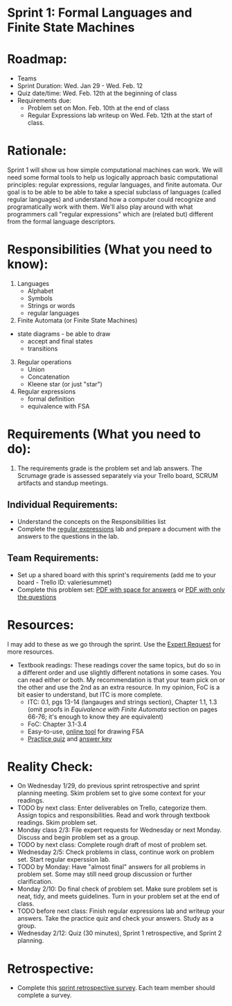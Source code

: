 # Sprint 1: Formal Languages and Finite State Machines

# Roadmap:
* Teams
* Sprint Duration: Wed. Jan 29 - Wed. Feb. 12
* Quiz date/time: Wed. Feb. 12th at the beginning of class
* Requirements due: 
    * Problem set on Mon. Feb. 10th at the end of class
    * Regular Expressions lab writeup on Wed. Feb. 12th at the start of class.

# Rationale: 
Sprint 1 will show us how simple computational machines can work.  We will need some formal tools to help us logically approach basic computational principles: regular expressions, regular languages, and finite automata.  Our goal is to be able to be able to take a special subclass of languages (called regular languages) and understand how a computer could recognize and programatically work with them.  We'll also play around with what programmers call "regular expressions" which are (related but) different from the formal language descriptors. 

# Responsibilities (What you need to know):
1. Languages
   * Alphabet
   * Symbols
   * Strings or words
   * regular languages
 2. Finite Automata (or Finite State Machines)
   * state diagrams - be able to draw
      * accept and final states
      * transitions
 3. Regular operations
    * Union
    * Concatenation
    * Kleene star (or just "star")
 4. Regular expressions
    * formal definition
    * equivalence with FSA
    
# Requirements (What you need to do):
1. The requirements grade is the problem set and lab answers.  The Scrumage grade is assessed separately via your Trello board, SCRUM artifacts and standup meetings.

## Individual Requirements:
   * Understand the concepts on the Responsibilities list
   * Complete the [regular expressions](./lab-regex.md) lab and prepare a document with the answers to the questions in the lab.

## Team Requirements:
   * Set up a shared board with this sprint's requirements (add me to your board - Trello ID: valeriesummet)
   * Complete this problem set: [PDF with space for answers](./sprint1_problem_set_space.pdf) or [PDF with only the questions](./sprint1_problem_set_nospace.pdf)
   
# Resources:  
I may add to these as we go through the sprint.  Use the [Expert Request](https://rollins.co1.qualtrics.com/jfe/form/SV_0jNfbBpN1clDJfn?course=mat310s20&sprint=1) for more resources. 
   * Textbook readings: These readings cover the same topics, but do so in a different order and use slightly different notations in some cases.  You can read either or both.  My recommendation is that your team pick on or the other and use the 2nd as an extra resource.  In my opinion, FoC is a bit easier to understand, but ITC is more complete.
      * ITC: 0.1, pgs 13-14 (langauges and strings section), Chapter 1.1, 1.3 (omit proofs in *Equivalence with Finite Automata* section on pages 66-76; it's enough to know they are equivalent)
      * FoC: Chapter 3.1-3.4
      * Easy-to-use, [online tool](http://madebyevan.com/fsm/) for drawing FSA
      * [Practice quiz](./sprint1_practice_quiz.pdf) and [answer key](./sprint1_practice_quiz_ans.pdf)
   
# Reality Check:
  * On Wednesday 1/29, do previous sprint retrospective and sprint planning meeting.  Skim problem set to give some context for your readings.
  * TODO by next class:  Enter deliverables on Trello, categorize them.  Assign topics and responsibilities.  Read and work through textbook readings.  Skim problem set.
  * Monday class 2/3: File expert requests for Wednesday or next Monday.  Discuss and begin problem set as a group.
  * TODO by next class: Complete rough draft of most of problem set.  
  * Wednesday 2/5: Check problems in class, continue work on problem set.  Start regular experssion lab.
  * TODO by Monday: Have "almost final" answers for all problems in problem set.  Some may still need group discussion or further clarification.
  * Monday 2/10: Do final check of problem set.  Make sure problem set is neat, tidy, and meets guidelines.  Turn in your problem set at the end of class. 
  * TODO before next class: Finish regular expressions lab and writeup your answers.  Take the practice quiz and check your answers.  Study as a group.  
  * Wednesday 2/12: Quiz (30 minutes), Sprint 1 retrospective, and Sprint 2 planning.

# Retrospective:
  * Complete this [sprint retrospective survey](https://rollins.co1.qualtrics.com/jfe/form/SV_3rAIzhpHFYbIixf?course=mat310s20&sprint=1).  Each team member should complete a survey.

